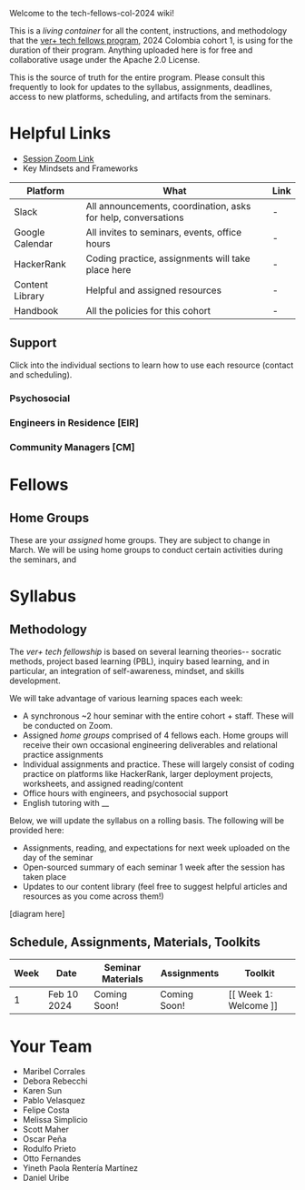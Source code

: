 Welcome to the tech-fellows-col-2024 wiki!

This is a _living container_ for all the content, instructions, and methodology that the [ver+ tech fellows program](http://velezreyesmas.com/fellows), 2024 Colombia cohort 1, is using for the duration of their program. Anything uploaded here is for free and collaborative usage under the Apache 2.0 License.

This is the source of truth for the entire program. Please consult this frequently to look for updates to the syllabus, assignments, deadlines, access to new platforms, scheduling, and artifacts from the seminars. 

# Helpful Links

* [Session Zoom Link]( https://us06web.zoom.us/j/3934576290?pwd=KytrekhMN1plR05WczJDY0xkcVllQT09)
* Key Mindsets and Frameworks

| Platform | What | Link |
| --- | --- | --- |
| Slack | All announcements, coordination, asks for help, conversations | - |
| Google Calendar | All invites to seminars, events, office hours | - |
| HackerRank | Coding practice, assignments will take place here | - |
| Content Library | Helpful and assigned resources | - |
| Handbook | All the policies for this cohort | - |


## Support

Click into the individual sections to learn how to use each resource (contact and scheduling).

### Psychosocial

### Engineers in Residence [EIR]

### Community Managers [CM]

# Fellows

## Home Groups
These are your _assigned_ home groups. They are subject to change in March. We will be using home groups to conduct certain activities during the seminars, and 

# Syllabus

## Methodology
The *ver+ tech fellowship* is based on several learning theories-- socratic methods, project based learning (PBL), inquiry based learning, and in particular, an integration of self-awareness, mindset, and skills development.

We will take advantage of various learning spaces each week:
* A synchronous ~2 hour seminar with the entire cohort + staff. These will be conducted on Zoom.
* Assigned _home groups_ comprised of 4 fellows each. Home groups will receive their own occasional engineering deliverables and relational practice assignments
* Individual assignments and practice. These will largely consist of coding practice on platforms like HackerRank, larger deployment projects, worksheets, and assigned reading/content
* Office hours with engineers, and psychosocial support
* English tutoring with __

Below, we will update the syllabus on a rolling basis. The following will be provided here:
* Assignments, reading, and expectations for next week uploaded on the day of the seminar
* Open-sourced summary of each seminar 1 week after the session has taken place
* Updates to our content library (feel free to suggest helpful articles and resources as you come across them!)

[diagram here]

## Schedule, Assignments, Materials, Toolkits
| Week      | Date | Seminar Materials | Assignments | Toolkit |
| ----------- | ----------- | ----------- | ----------- |----------- |
| 1      | Feb 10 2024   | Coming Soon! | Coming Soon! | [[ Week 1: Welcome ]] |

# Your Team

* Maribel Corrales
* Debora Rebecchi
* Karen Sun
* Pablo Velasquez
* Felipe Costa
* Melissa Simplicio
* Scott Maher
* Oscar Peña
* Rodulfo Prieto
* Otto Fernandes
* Yineth Paola Rentería Martínez 
* Daniel Uribe


